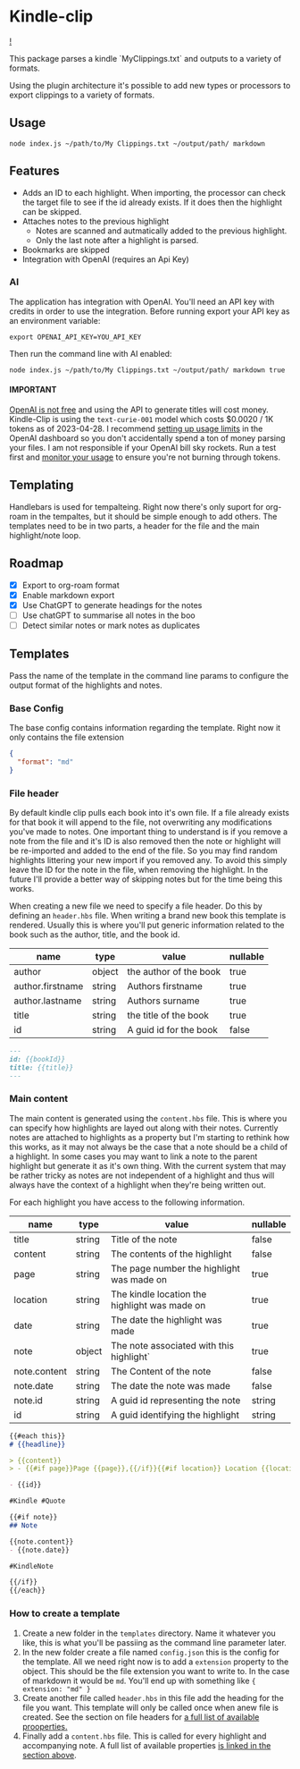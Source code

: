 # Kindle-clip

[!](./assets/ai_demo.gif)

This package parses a kindle \`MyClippings.txt\` and outputs to a variety of formats.

Using the plugin architecture it's possible to add new types or processors to export clippings to a variety of formats.

## Usage 

```shell
node index.js ~/path/to/My Clippings.txt ~/output/path/ markdown
```

## Features 

-   Adds an ID to each highlight. When importing, the processor can check the target file to see if the id already exists. If it does then the highlight can be skipped.
-   Attaches notes to the previous highlight
    -   Notes are scanned and autmatically added to the previous highlight.
    -   Only the last note after a highlight is parsed.
-   Bookmarks are skipped
-   Integration with OpenAI (requires an Api Key)


### AI 

The application has integration with OpenAI. You'll need an API key with credits in order to use the integration. Before running export your API key as an environment variable:

```shell
export OPENAI_API_KEY=YOU_API_KEY
```

Then run the command line with AI enabled:

```shell
node index.js ~/path/to/My Clippings.txt ~/output/path/ markdown true
```

#### IMPORTANT

[OpenAI is not free](https://openai.com/pricing) and using the API to generate titles will cost money. Kindle-Clip is using the `text-curie-001` model which costs $0.0020 / 1K tokens as of 2023-04-28. I recommend [setting up usage limits](https://platform.openai.com/docs/guides/production-best-practices/managing-billing-limits) in the OpenAI dashboard so you don't accidentally spend a ton of money parsing your files. I am not responsible if your OpenAI bill sky rockets. Run a test first and [monitor your usage](https://platform.openai.com/account/usage) to ensure you're not burning through tokens.

## Templating 

Handlebars is used for tempalteing. Right now there's only suport for org-roam in the tempaltes, but it should be simple enough to add others. The templates need to be in two parts, a header for the file and the main highlight/note loop.


## Roadmap 

-   [X] Export to org-roam format
-   [X] Enable markdown export
-   [X] Use ChatGPT to generate headings for the notes
-   [ ] Use chatGPT to summarise all notes in the boo
-   [ ] Detect similar notes or mark notes as duplicates

## Templates 

Pass the name of the template in the command line params to configure the output format of the highlights and notes.

### Base Config 

The base config contains information regarding the template. Right now it only contains the file extension

```json
{
  "format": "md"
}
```


### File header

By default kindle clip pulls each book into it's own file. If a file already exists for that book it will append to the file, not overwriting any modifications you've made to notes. One important thing to understand is if you remove a note from the file and it's ID is also removed then the note or highlight will be re-imported and added to the end of the file. So you may find random highlights littering your new import if you removed any. To avoid this simply leave the ID for the note in the file, when removing the highlight. In the future I'll provide a better way of skipping notes but for the time being this works.

When creating a new file we need to specify a file header. Do this by defining an `header.hbs` file. When writing a brand new book this template is rendered. Usually this is where you'll put generic information related to the book such as the author, title, and the book id.

| name             | type   | value                  | nullable |
|------------------|--------|------------------------|----------|
| author           | object | the author of the book | true     |
| author.firstname | string | Authors firstname      | true     |
| author.lastname  | string | Authors surname        | true     |
| title            | string | the title of the book  | true     |
| id               | string | A guid id for the book | false    |

```md
---
id: {{bookId}}
title: {{title}}
---
```


### Main content 

The main content is generated using the `content.hbs` file. This is where you can specify how highlights are layed out along with their notes. Currently notes are attached to highlights as a property but I'm starting to rethink how this works, as it may not always be the case that a note should be a child of a highlight. In some cases you may want to link a note to the parent highlight but generate it as it's own thing. With the current system that may be rather tricky as notes are not independent of a highlight and thus will always have the context of a highlight when they're being written out.

For each highlight you have access to the following information.

| name         | type   | value                                         | nullable |
|--------------|--------|-----------------------------------------------|----------|
| title        | string | Title of the note                             | false    |
| content      | string | The contents of the highlight                 | false    |
| page         | string | The page number the highlight was made on     | true     |
| location     | string | The kindle location the highlight was made on | true     |
| date         | string | The date the highlight was made               | true     |
| note         | object | The note associated with this highlight\`     | true     |
| note.content | string | The Content of the note                       | false    |
| note.date    | string | The date the note was made                    | false    |
| note.id      | string | A guid id representing the note               | string   |
| id           | string | A guid identifying the highlight              | string   |

```md
{{#each this}}
# {{headline}}

> {{content}}
> - {{#if page}}Page {{page}},{{/if}}{{#if location}} Location {{location}},{{/if}} {{#if date}}Date {{date}}{{/if}}

- {{id}}

#Kindle #Quote

{{#if note}}
## Note

{{note.content}}
- {{note.date}}

#KindleNote

{{/if}}
{{/each}}
```


### How to create a template 

1.  Create a new folder in the `templates` directory. Name it whatever you like, this is what you'll be passiing as the command line parameter later.
2.  In the new folder create a file named `config.json` this is the config for the template. All we need right now is to add a `extension` property to the object. This should be the file extension you want to write to. In the case of markdown it would be `md`. You'll end up with something like `{ extension: "md" }`
3.  Create another file called `header.hbs` in this file add the heading for the file you want. This template will only be called once when anew file is created. See the section on file headers for [a full list of available prooperties.](#file-header)
4.  Finally add a `content.hbs` file. This is called for every highlight and accompanying note. A full list of available properties [is linked in the section above](#main-content).
